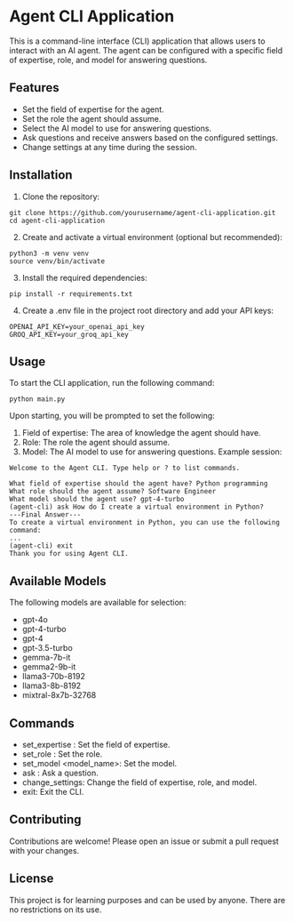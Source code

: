 # Agent CLI Application

This is a command-line interface (CLI) application that allows users to interact with an AI agent. The agent can be configured with a specific field of expertise, role, and model for answering questions.

## Features

- Set the field of expertise for the agent.
- Set the role the agent should assume.
- Select the AI model to use for answering questions.
- Ask questions and receive answers based on the configured settings.
- Change settings at any time during the session.

## Installation

1. Clone the repository:

```
git clone https://github.com/yourusername/agent-cli-application.git
cd agent-cli-application
```

2. Create and activate a virtual environment (optional but recommended):

```
python3 -m venv venv
source venv/bin/activate
```

3. Install the required dependencies:

```
pip install -r requirements.txt
```

4. Create a .env file in the project root directory and add your API keys:

```
OPENAI_API_KEY=your_openai_api_key
GROQ_API_KEY=your_groq_api_key
```


## Usage
To start the CLI application, run the following command:

```
python main.py
```

Upon starting, you will be prompted to set the following:

1. Field of expertise: The area of knowledge the agent should have.
2. Role: The role the agent should assume.
3. Model: The AI model to use for answering questions.
Example session:

```
Welcome to the Agent CLI. Type help or ? to list commands.

What field of expertise should the agent have? Python programming
What role should the agent assume? Software Engineer
What model should the agent use? gpt-4-turbo
(agent-cli) ask How do I create a virtual environment in Python?
---Final Answer---
To create a virtual environment in Python, you can use the following command:
...
(agent-cli) exit
Thank you for using Agent CLI.
```

## Available Models
The following models are available for selection:

- gpt-4o
- gpt-4-turbo
- gpt-4
- gpt-3.5-turbo
- gemma-7b-it
- gemma2-9b-it
- llama3-70b-8192
- llama3-8b-8192
- mixtral-8x7b-32768

## Commands
- set_expertise <expertise>: Set the field of expertise.
- set_role <role>: Set the role.
- set_model <model_name>: Set the model.
- ask <question>: Ask a question.
- change_settings: Change the field of expertise, role, and model.
- exit: Exit the CLI.


## Contributing
Contributions are welcome! Please open an issue or submit a pull request with your changes.

## License
This project is for learning purposes and can be used by anyone. There are no restrictions on its use.